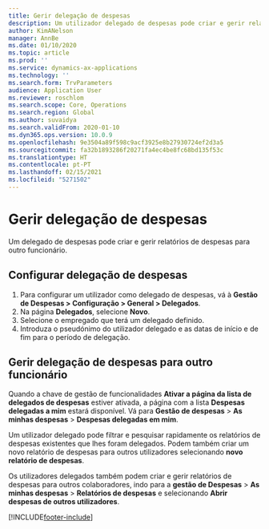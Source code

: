 ```yaml
---
title: Gerir delegação de despesas
description: Um utilizador delegado de despesas pode criar e gerir relatórios de despesas para outro funcionário da organização.
author: KimANelson
manager: AnnBe
ms.date: 01/10/2020
ms.topic: article
ms.prod: ''
ms.service: dynamics-ax-applications
ms.technology: ''
ms.search.form: TrvParameters
audience: Application User
ms.reviewer: roschlom
ms.search.scope: Core, Operations
ms.search.region: Global
ms.author: suvaidya
ms.search.validFrom: 2020-01-10
ms.dyn365.ops.version: 10.0.9
ms.openlocfilehash: 9e3504a89f598c9acf3925e8b27930724ef2d3a5
ms.sourcegitcommit: fa32b1893286f20271fa4ec4be8fc68bd135f53c
ms.translationtype: HT
ms.contentlocale: pt-PT
ms.lasthandoff: 02/15/2021
ms.locfileid: "5271502"
---
```

# <a name="manage-expense-delegation"></a>Gerir delegação de despesas

Um delegado de despesas pode criar e gerir relatórios de despesas para outro funcionário.

## <a name="configure-expense-delegation"></a>Configurar delegação de despesas

1. Para configurar um utilizador como delegado de despesas, vá à **Gestão de Despesas > Configuração > General > Delegados**.
2. Na página **Delegados**, selecione **Novo**.
3. Selecione o empregado que terá um delegado definido. 
4. Introduza o pseudónimo do utilizador delegado e as datas de início e de fim para o período de delegação.

## <a name="manage-expense-delegation-for-another-employee"></a>Gerir delegação de despesas para outro funcionário

Quando a chave de gestão de funcionalidades **Ativar a página da lista de delegados de despesas** estiver ativada, a página com a lista **Despesas delegadas a mim** estará disponível. Vá para **Gestão de despesas** > **As minhas despesas** > **Despesas delegadas em mim**.

Um utilizador delegado pode filtrar e pesquisar rapidamente os relatórios de despesas existentes que lhes foram delegados. Podem também criar um novo relatório de despesas para outros utilizadores selecionando **novo relatório de despesas**.

Os utilizadores delegados também podem criar e gerir relatórios de despesas para outros colaboradores, indo para a **gestão de Despesas** > **As minhas despesas** > **Relatórios de despesas** e selecionando **Abrir despesas de outros utilizadores**.


[!INCLUDE[footer-include](../includes/footer-banner.md)]